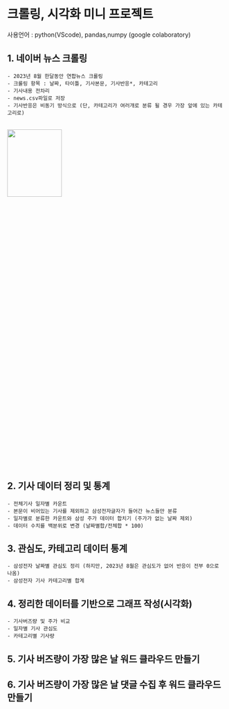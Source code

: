 # 크롤링, 시각화 미니 프로젝트

사용언어 : python(VScode), pandas,numpy (google colaboratory)


## 1. 네이버 뉴스 크롤링
    - 2023년 8월 한달동안 연합뉴스 크롤링 
    - 크롤링 항목 : 날짜, 타이틀, 기사본문, 기사반응*, 카테고리
    - 기사내용 전차리
    - news.csv파일로 저장
    - 기사반응은 비동기 방식으로 (단, 카테고리가 여러개로 분류 될 경우 가장 앞에 있는 카테고리로)
<br/>

<img src="https://github.com/yumioh/data_analysis/assets/38059057/8547f4ff-fd7f-478c-8ad4-dc66fc0c8475" width="50%" height="20%" />


## 2. 기사 데이터 정리 및 통계
    - 전체기사 일자별 카운트
    - 본문이 비어있는 기사를 제외하고 삼성전자글자가 들어간 뉴스들만 분류
    - 일자별로 분류한 카운트와 삼성 주가 데이터 합치기 (주가가 없는 날짜 제외)
    - 데이터 수치를 백분위로 변경 (날짜별합/전체합 * 100)

   
## 3. 관심도, 카테고리 데이터 통계
    - 삼성전자 날짜별 관심도 정리 (하지만, 2023년 8월은 관심도가 없어 반응이 전부 0으로 나옴)
    - 삼성전자 기사 카테고리별 합계


## 4. 정리한 데이터를 기반으로 그래프 작성(시각화)
    - 기사버즈량 및 주가 비교
    - 일자별 기사 관심도 
    - 카테고리별 기사량

## 5. 기사 버즈량이 가장 많은 날 워드 클라우드 만들기

## 6. 기사 버즈량이 가장 많은 날 댓글 수집 후 워드 클라우드 만들기


